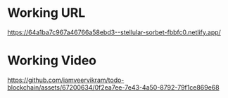 # Working URL
https://64a1ba7c967a46766a58ebd3--stellular-sorbet-fbbfc0.netlify.app/

# Working Video
https://github.com/iamveervikram/todo-blockchain/assets/67200634/0f2ea7ee-7e43-4a50-8792-79f1ce869e68


